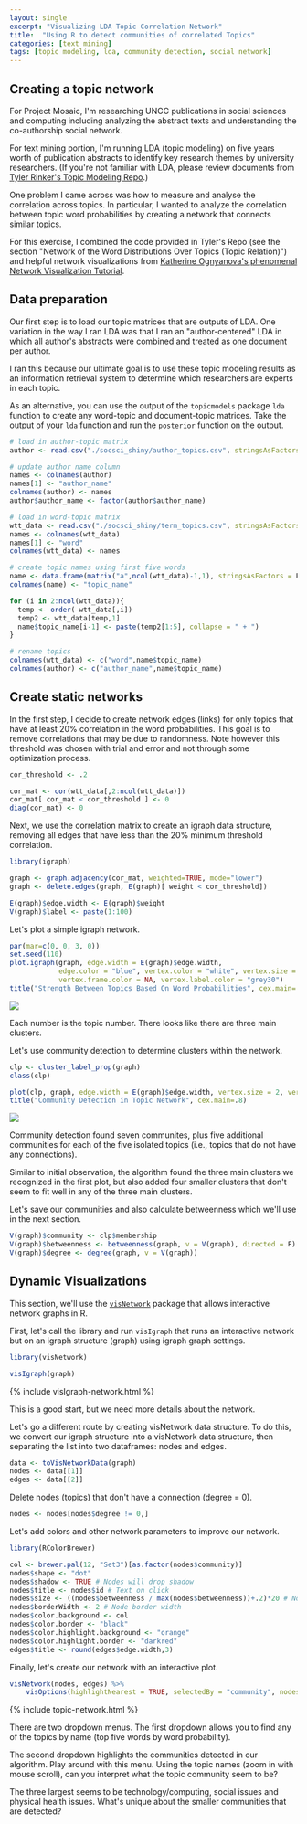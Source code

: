 ```yaml
---
layout: single
excerpt: "Visualizing LDA Topic Correlation Network"
title:  "Using R to detect communities of correlated Topics"
categories: [text mining]
tags: [topic modeling, lda, community detection, social network]
---
```


Creating a topic network
------------------------

For Project Mosaic, I'm researching UNCC publications in social sciences and computing including analyzing the abstract texts and understanding the co-authorship social network.

For text mining portion, I'm running LDA (topic modeling) on five years worth of publication abstracts to identify key research themes by university researchers. (If you're not familiar with LDA, please review documents from [Tyler Rinker's Topic Modeling Repo](https://github.com/trinker/topicmodels_learning).)

One problem I came across was how to measure and analyse the correlation across topics. In particular, I wanted to analyze the correlation between topic word probabilities by creating a network that connects similar topics.

For this exercise, I combined the code provided in Tyler's Repo (see the section "Network of the Word Distributions Over Topics (Topic Relation)") and helpful network visualizations from [Katherine Ognyanova's phenomenal Network Visualization Tutorial](http://kateto.net/network-visualization).

Data preparation
----------------

Our first step is to load our topic matrices that are outputs of LDA. One variation in the way I ran LDA was that I ran an "author-centered" LDA in which all author's abstracts were combined and treated as one document per author.

I ran this because our ultimate goal is to use these topic modeling results as an information retrieval system to determine which researchers are experts in each topic.

As an alternative, you can use the output of the `topicmodels` package `lda` function to create any word-topic and document-topic matrices. Take the output of your `lda` function and run the `posterior` function on the output.

``` r
# load in author-topic matrix
author <- read.csv("./socsci_shiny/author_topics.csv", stringsAsFactors = F)

# update author name column
names <- colnames(author)
names[1] <- "author_name"
colnames(author) <- names
author$author_name <- factor(author$author_name)

# load in word-topic matrix
wtt_data <- read.csv("./socsci_shiny/term_topics.csv", stringsAsFactors = F)
names <- colnames(wtt_data)
names[1] <- "word"
colnames(wtt_data) <- names

# create topic names using first five words
name <- data.frame(matrix("a",ncol(wtt_data)-1,1), stringsAsFactors = F)
colnames(name) <- "topic_name"

for (i in 2:ncol(wtt_data)){
  temp <- order(-wtt_data[,i])
  temp2 <- wtt_data[temp,1]
  name$topic_name[i-1] <- paste(temp2[1:5], collapse = " + ")
}

# rename topics
colnames(wtt_data) <- c("word",name$topic_name)
colnames(author) <- c("author_name",name$topic_name)
```

Create static networks
----------------------

In the first step, I decide to create network edges (links) for only topics that have at least 20% correlation in the word probabilities. This goal is to remove correlations that may be due to randomness. Note however this threshold was chosen with trial and error and not through some optimization process.

``` r
cor_threshold <- .2

cor_mat <- cor(wtt_data[,2:ncol(wtt_data)])
cor_mat[ cor_mat < cor_threshold ] <- 0
diag(cor_mat) <- 0
```

Next, we use the correlation matrix to create an igraph data structure, removing all edges that have less than the 20% minimum threshold correlation.

``` r
library(igraph)

graph <- graph.adjacency(cor_mat, weighted=TRUE, mode="lower")
graph <- delete.edges(graph, E(graph)[ weight < cor_threshold])

E(graph)$edge.width <- E(graph)$weight
V(graph)$label <- paste(1:100)
```

Let's plot a simple igraph network.

``` r
par(mar=c(0, 0, 3, 0))
set.seed(110)
plot.igraph(graph, edge.width = E(graph)$edge.width, 
            edge.color = "blue", vertex.color = "white", vertex.size = 1,
            vertex.frame.color = NA, vertex.label.color = "grey30")
title("Strength Between Topics Based On Word Probabilities", cex.main=.8)
```

![](/images/unnamed-chunk-4-1.png)

Each number is the topic number. There looks like there are three main clusters.

Let's use community detection to determine clusters within the network.

``` r
clp <- cluster_label_prop(graph)
class(clp)

plot(clp, graph, edge.width = E(graph)$edge.width, vertex.size = 2, vertex.label = "")
title("Community Detection in Topic Network", cex.main=.8)
```

![](/images/unnamed-chunk-5-1.png)

Community detection found seven communites, plus five additional communities for each of the five isolated topics (i.e., topics that do not have any connections).

Similar to initial observation, the algorithm found the three main clusters we recognized in the first plot, but also added four smaller clusters that don't seem to fit well in any of the three main clusters.

Let's save our communities and also calculate betweenness which we'll use in the next section.

``` r
V(graph)$community <- clp$membership
V(graph)$betweenness <- betweenness(graph, v = V(graph), directed = F)
V(graph)$degree <- degree(graph, v = V(graph))
```

Dynamic Visualizations
----------------------

This section, we'll use the [`visNetwork`](http://datastorm-open.github.io/visNetwork/) package that allows interactive network graphs in R.

First, let's call the library and run `visIgraph` that runs an interactive network but on an igraph structure (graph) using igraph graph settings.

``` r
library(visNetwork)

visIgraph(graph)
```

{% include visIgraph-network.html %}

This is a good start, but we need more details about the network.

Let's go a different route by creating visNetwork data structure. To do this, we convert our igraph structure into a visNetwork data structure, then separating the list into two dataframes: nodes and edges.

``` r
data <- toVisNetworkData(graph)
nodes <- data[[1]]
edges <- data[[2]]
```

Delete nodes (topics) that don't have a connection (degree = 0).

``` r
nodes <- nodes[nodes$degree != 0,]
```

Let's add colors and other network parameters to improve our network.

``` r
library(RColorBrewer)

col <- brewer.pal(12, "Set3")[as.factor(nodes$community)]
nodes$shape <- "dot"  
nodes$shadow <- TRUE # Nodes will drop shadow
nodes$title <- nodes$id # Text on click
nodes$size <- ((nodes$betweenness / max(nodes$betweenness))+.2)*20 # Node size
nodes$borderWidth <- 2 # Node border width
nodes$color.background <- col
nodes$color.border <- "black"
nodes$color.highlight.background <- "orange"
nodes$color.highlight.border <- "darkred"
edges$title <- round(edges$edge.width,3)
```

Finally, let's create our network with an interactive plot. 

``` r
visNetwork(nodes, edges) %>% 
    visOptions(highlightNearest = TRUE, selectedBy = "community", nodesIdSelection = TRUE)
```

{% include topic-network.html %}

There are two dropdown menus. The first dropdown allows you to find any of the topics by name (top five words by word probability).

The second dropdown highlights the communities detected in our algorithm. Play around with this menu. Using the topic names (zoom in with mouse scroll), can you interpret what the topic community seem to be?

The three largest seems to be technology/computing, social issues and physical health issues. What's unique about the smaller communities that are detected?

